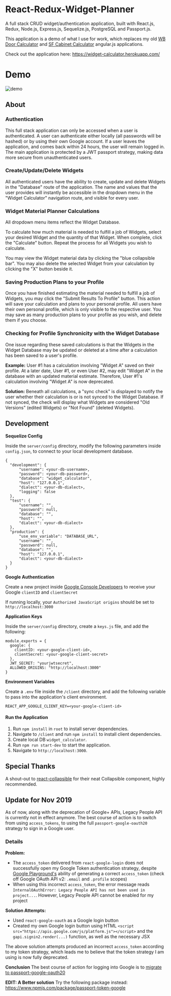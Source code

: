 # React-Redux-Widget-Planner
A full stack CRUD widget/authentication application, built with React.js, Redux, Node.js, Express.js, Sequelize.js, PostgreSQL and Passport.js.

This application is a demo of what I use for work, which replaces my old [WB Door Calculator](https://github.com/MikeM711/WB-Door-Calculator) and [SF Cabinet Calculator](https://github.com/MikeM711/SF-Cabinet-Calculator) angular.js applications.  

Check out the application here: https://widget-calculator.herokuapp.com/

# Demo

![demo](https://raw.githubusercontent.com/MikeM711/React-Redux-Widget-Calculator/master/demo/widget-calculator-demo.gif)

## About ##

### Authentication ###

This full stack application can only be accessed when a user is authenticated.  A user can authenticate either locally (all passwords will be hashed) or by using their own Google account. If a user leaves the application, and comes back within 24 hours, the user will remain logged in. The main application is protected by a JWT passport strategy, making data more secure from unauthenticated users. 

### Create/Update/Delete Widgets ###

All authenticated users have the ability to create, update and delete Widgets in the "Database" route of the application. The name and values that the user provides will instantly be accessible in the dropdown menu in the "Widget Calculator" navigation route, and visible for every user.

### Widget Material Planner Calculations ###

All dropdown menu items reflect the Widget Database.

To calculate how much material is needed to fulfill a job of Widgets, select your desired Widget and the quantity of that Widget. When complete, click the "Calculate" button. Repeat the process for all Widgets you wish to calculate.

You may view the Widget material data by clicking the "blue collapsible bar". You may also delete the selected Widget from your calculation by clicking the "X" button beside it.

### Saving Production Plans to your Profile ###

Once you have finished estimating the material needed to fulfill a job of Widgets, you may click the "Submit Results To Profile" button. This action will save your calculation and plans to your personal profile.  All users have their own personal profile, which is only visible to the respective user. You may save as many production plans to your profile as you wish, and delete them if you choose.

### Checking for Profile Synchronicity with the Widget Database ###

One issue regarding these saved calculations is that the Widgets in the Widget Database may be updated or deleted at a time after a calculation has been saved to a user's profile.  

**Example:** User #1 has a calculation involving "Widget A" saved on their profile. At a later date, User #1, or even User #2, may edit "Widget A" in the database with an updated material estimate.  Therefore, User #1's calculation involving "Widget A" is now deprecated.

**Solution:** Beneath all calculations, a "sync check" is displayed to notify the user whether their calculation is or is not synced to the Widget Database.  If not synced, the check will display what Widgets are considered "Old Versions" (edited Widgets) or "Not Found" (deleted Widgets). 

## Development ##

**Sequelize Config**

Inside the `server/config` directory, modify the following parameters inside `config.json`, to connect to your local development database.

```
{
  "development": {
      "username": <your-db-username>,
      "password": <your-db-password>,
      "database": "widget_calculator",
      "host": "127.0.0.1",
      "dialect": <your-db-dialect>,
      "logging": false
  },
  "test": {
      "username": "",
      "password": null,
      "database": "",
      "host": "",
      "dialect": <your-db-dialect>
  },
  "production": {
      "use_env_variable": "DATABASE_URL",
      "username": "",
      "password": null,
      "database": "",
      "host": "127.0.0.1",
      "dialect": <your-db-dialect>
  }
}
```

**Google Authentication**

Create a new project inside [Google Console Developers](https://console.developers.google.com/) to receive your Google `clientID` and `clientSecret`

If running locally, your `Authorized JavaScript origins` should be set to `http://localhost:3000` 

**Application Keys**

Inside the `server/config` directory, create a `keys.js` file, and add the following:

```
module.exports = {
  google: {
    clientID: <your-google-client-id>,
    clientSecret: <your-google-client-secret>
  },
  JWT_SECRET: "yourjwtsecret",
  ALLOWED_ORIGINS: "http://localhost:3000"
}
```

**Environment Variables**

Create a `.env` file inside the `/client` directory, and add the following variable to pass into the application's client environment.

```
REACT_APP_GOOGLE_CLIENT_KEY=<your-google-client-id>
```

#### Run the Application

1. Run `npm install` in `root` to install server dependencies.
2. Navigate to `/client` and run `npm install` to install client dependencies.
2. Create local DB `widget_calculator`.
3. Run `npm run start-dev` to start the application.
4. Navigate to `http://localhost:3000`.

## Special Thanks ##

A shout-out to [react-collapsible](https://github.com/glennflanagan/react-collapsible) for their neat Collapsible component, highly recommended.

## Update for Nov 2019

As of now, along with the deprecation of Google+ APIs, Legacy People API is currently not in effect anymore. The best course of action is to switch from using `access_tokens`, to using the full `passport-google-oauth20` strategy to sign in a Google user.

### Details

**Problem:**
- The `access_token` delivered from `react-google-login` does not successfully open my Google Token authentication strategy, despite [Google Playground's](https://developers.google.com/oauthplayground/) ability of generating a correct `access_token` (check off Google OAuth API v2: `.email` and `.profile` scopes)
- When using this incorrect `access_token`, the error message reads `InternalOAuthError: Legacy People API has not been used in project...`. However, Legacy People API cannot be enabled for my project

**Solution Attempts:**
- Used `react-google-oauth` as a Google login button
- Created my own Google login button using HTML `<script src="https://apis.google.com/js/platform.js"></script>` and the `gapi.signin2.render(...)` function, as well as the necessary JSX

The above solution attempts produced an incorrect `access_token` according to my token strategy, which leads me to believe that the token strategy I am using is now fully deprecated.

**Conclusion**
The best course of action for logging into Google is to [migrate to passport-google-oauth20](https://medium.com/passportjs/google-api-shutdown-330c3b47e3df)

**EDIT: A Better solution**
Try the following package instead: https://www.npmjs.com/package/passport-token-google
